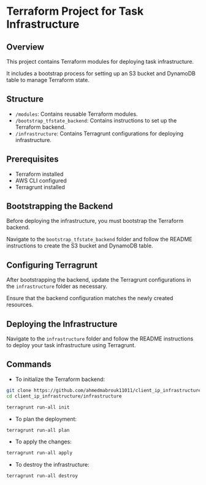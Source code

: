 # Terraform Project for Task Infrastructure

## Overview
This project contains Terraform modules for deploying task infrastructure. 

It includes a bootstrap process for setting up an S3 bucket and DynamoDB table to manage Terraform state.

## Structure
- `/modules`: Contains reusable Terraform modules.
- `/bootstrap_tfstate_backend`: Contains instructions to set up the Terraform backend.
- `/infrastructure`: Contains Terragrunt configurations for deploying infrastructure.

## Prerequisites
- Terraform installed
- AWS CLI configured
- Terragrunt installed

## Bootstrapping the Backend
Before deploying the infrastructure, you must bootstrap the Terraform backend. 

Navigate to the `bootstrap_tfstate_backend` folder and follow the README instructions to create the S3 bucket and DynamoDB table.

## Configuring Terragrunt
After bootstrapping the backend, update the Terragrunt configurations in the `infrastructure` folder as necessary. 

Ensure that the backend configuration matches the newly created resources.

## Deploying the Infrastructure
Navigate to the `infrastructure` folder and follow the README instructions to deploy your task infrastructure using Terragrunt.

## Commands
- To initialize the Terraform backend:

```bash
git clone https://github.com/ahmedmabrouk11011/client_ip_infrastructure.git
cd client_ip_infrastructure/infrastructure
```

```bash
terragrunt run-all init
```
- To plan the deployment:
```bash
terragrunt run-all plan
```

- To apply the changes:
```bash
terragrunt run-all apply
```

- To destroy the infrastructure:
```bash
terragrunt run-all destroy
```
